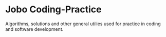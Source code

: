 # Jobo Coding-Practice

Algorithms, solutions and other general utilies used for practice in coding and software development.

